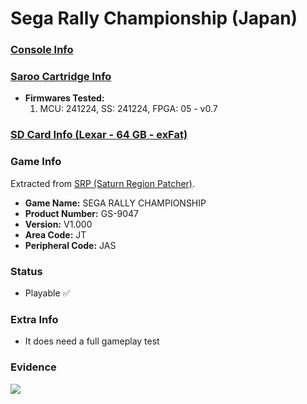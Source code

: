 # Sega Rally Championship (Japan)

### [Console Info](../../../../../Info/Consoles/VA13/README.md)

### [Saroo Cartridge Info](../../../../../Info/Cartridges/GuangzhouSanStarOnlineShop/1.6/README.md)

- <b>Firmwares Tested:</b>
  1. MCU: 241224, SS: 241224, FPGA: 05 - v0.7

### [SD Card Info (Lexar - 64 GB - exFat)](../../../../../Info/SdCards/Lexar/64GB/exfat/README.md)

### Game Info

Extracted from [SRP (Saturn Region Patcher)](https://segaxtreme.net/resources/saturn-region-patcher.81/download).

- <b>Game Name:</b> SEGA RALLY CHAMPIONSHIP
- <b>Product Number:</b> GS-9047
- <b>Version:</b> V1.000
- <b>Area Code:</b> JT
- <b>Peripheral Code:</b> JAS

### Status

- Playable :white_check_mark:

### Extra Info

- It does need a full gameplay test

### Evidence

[![](https://img.youtube.com/vi/cpIha3k5jMA/0.jpg)](https://www.youtube.com/watch?v=cpIha3k5jMA)
